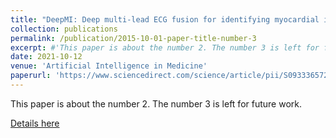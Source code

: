 ```yaml
---
title: "DeepMI: Deep multi-lead ECG fusion for identifying myocardial infarction and its occurrence-time"
collection: publications
permalink: /publication/2015-10-01-paper-title-number-3
excerpt: #'This paper is about the number 2. The number 3 is left for future work.'
date: 2021-10-12
venue: 'Artificial Intelligence in Medicine'
paperurl: 'https://www.sciencedirect.com/science/article/pii/S0933365721001858'
---
```

This paper is about the number 2. The number 3 is left for future work.

[Details here](https://www.sciencedirect.com/science/article/pii/S0933365721001858)

<!-- Recommended citation: Your Name, You. (2010). "Paper Title Number 2." <i>Journal 1</i>. 1(2). -->


